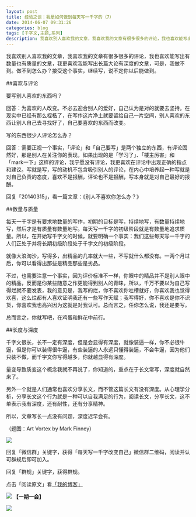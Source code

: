 ```yaml
---
layout: post
title: 经验之谈：我是如何做到每天写一千字的（7）
date: 2014-06-07 09:31:26
categories: blog
tags: [千字文,主题,系列]
description: 我喜欢别人喜欢我的文章，我喜欢我的文章有很多很多的评论，我也喜欢能写出有数量也有质量的文章，我更喜欢我能写出长篇大论有深度的文章，可是，我做不到。做不到怎么办？接受这个事实，继续写，说不定你以后能做到。
---
```


我喜欢别人喜欢我的文章，我喜欢我的文章有很多很多的评论，我也喜欢能写出有数量也有质量的文章，我更喜欢我能写出长篇大论有深度的文章，可是，我做不到。做不到怎么办？接受这个事实，继续写，说不定你以后能做到。

##喜欢与评论

要写别人喜欢的东西吗？

回答：为喜欢的人改变。不必去迎合别人的爱好，自己认为是对的就要去坚持。在现实中已经有那么桎梏了，在写作这片净土就要留给自己一片空间，别人喜欢的东西让别人自己去寻找好了，自己要喜欢的东西而改变。

写的东西很少人评论怎么办？

回答：需要正视一个事实，「评论」和「自己要写」是两个独立的东西，有评论固然好，那是别人在关注你的表现，如果出现的是「学习了」、「楼主厉害」和「mark一下」这样的评论，我宁愿没有评论，我更喜欢在评论中出现正确的指点和建议。写就是写，写的动机不包含吸引别人的评论，在内心中培养起一种写就是对自己负责的态度，喜欢不是报酬，评论也不是报酬，写本身就是对自己最好的报酬。

回复「20140315」，看一篇文章：《别人不喜欢你怎么办？》

##数量与质量

每天一千字是有要求地数量的写作，初期的目标是写，持续地写，有数量持续地写，然后才是有质量有数量地写。每天写一千字的初级阶段就是有数量地追求质量。所以，在开始写千字文的时候，就要明确一个事实：我们这些每天写一千字的人们正处于并将长期初级阶段处于千字文的初级阶段。

就像大浪淘沙，写得多，出精品的几率就大一些，不写就什么都没有。一两个月过后，你可以看得出那些是精品那些是劣品。

不过，也需要注意一个事实，因为评价标准不一样，你眼中的精品并不是别人眼中的精品，反而是你某些随意之作更能得到别人的青睐，所以，千万不要以为自己写得烂就不要发表，我的意见是，我写的烂，你不喜欢你吐槽就好，你喜欢我也觉得欢喜，这么烂都有人喜欢证明我还有一些写作天赋；我写得好，你不喜欢是你不识货，你喜欢我也高兴因为这就是对我认可。总而言之，任你怎么说，我还是要写。

总而言之，你就写吧，在鸡蛋和鲜花中前行。

##长度与深度

千字文很长，长不一定有深度，但是会显得有深度，就像装逼一样，你不必很牛逼，但是你可以装得很牛逼，有些装逼的人永远只懂得装逼，不会牛逼，因为他们只装不做，而千字文你写得越多，你就越显得有深度。

量变导致质变这个概念我就不再说了，你知道的，重点在于长文常写，深度就自然来了。

另外一个就是人们通常也喜欢分享长文，而不管这篇长文有没有深度。从心理学分析，分享长文这个行为就是一种可以自我满足的行为，阅读长文，分享长文，这不单表示我有深度，还有耐性，还有分享精神。

所以，文章写长一点没有问题，深度迟早会有。


（题图：Art Vortex by Mark Finney）

![](http://pic.yupoo.com/vankos_v/DMJiv6i8/mHDSX.png)

回复「微信群」关键字，获得「每天写一千字改变自己」微信群二维码，阅读并认可群规后即可加入。

回复「群规」关键字，获得群规。

点击「阅读原文」看[「我的博客」](http://cnfeat.com)

![](http://pic.yupoo.com/vankos_v/DMJgUjgl/8Rvrt.png)
**【一期一会】**

![](http://media-cache-ak0.pinimg.com/736x/b1/7e/67/b17e677d67389ec701a0b85db6fb7cae.jpg)
